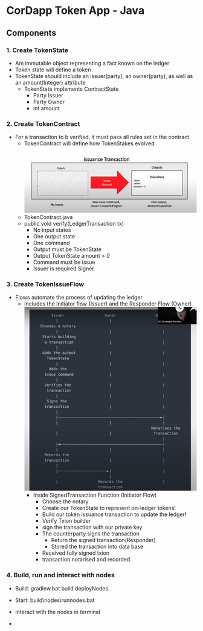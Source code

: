 
# CorDapp Token App - Java

## Components

### 1. Create TokenState
	
- Am immutable object representing a fact known on the ledger
- Token state will define a token
- TokenState should include an issuer(party), an owner(party), as well as an amount(Integer) attribute
  - TokenState implements ContractState
    - Party Issuer
    - Party Owner
    - int amount

### 2. Create TokenContract

- For a transaction to b verified, it must pass all rules set in the contract
  - TokenContract will define how TokenStakes evolved
    ![img.png](img.png)
  - TokenContract.java
  - public void verify(LedgerTransaction tx)
    - No input states
    - One output state
    - One command
    - Output must be TokenState
    - Output TokenState amount > 0
    - Command must be issue
    - Issuer is required Signer

### 3. Create TokenIssueFlow

- Flows automate the process of updating the ledger
  - Includes the Initiator flow (Issuer) and the Responder Flow (Owner)
    ![img_3.png](img_3.png)
    - Inside SignedTransaction Function (Initiator Flow)
      - Choose the notary 
      - Create our TokenState to represent on-ledger tokens!
      - Build our token issuance transaction to update the ledger!
      - Verify Txion builder
      - sign the transaction with our private key
      - The counterparty signs the transaction 
        - Return the signed transaction(Responder)
        - Stored the transaction into data base 
      - Received fully signed txion
      - transaction notarised and recorded

### 4. Build, run and interact with nodes
  - Build: gradlew.bat build deployNodes
  - Start: build\nodes\runnodes.bat
  - Interact with the nodes in terminal




- 